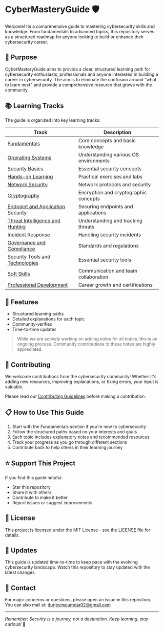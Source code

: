 # CyberMasteryGuide 🛡️

Welcome! Its a comprehensive guide to mastering cybersecurity skills and knowledge. From fundamentals to advanced topics, this repository serves as a structured roadmap for anyone looking to build or enhance their cybersecurity career.

## 🎯 Purpose

CyberMasteryGuide aims to provide a clear, structured learning path for cybersecurity enthusiasts, professionals and anyone interested in building a career in cybersecurity. The aim is to eliminate the confusion around "what to learn next" and provide a comprehensive resource that grows with the community.

## 📚 Learning Tracks

The guide is organized into key learning tracks:

| Track                                                                              | Description                           |
| ---------------------------------------------------------------------------------- | ------------------------------------- |
| [Fundamentals](MasteryGuide/fundamentals.md)                                       | Core concepts and basic knowledge     |
| [Operating Systems](MasteryGuide/operating_system.md)                              | Understanding various OS environments |
| [Security Basics](MasteryGuide/security_basics.md)                                 | Essential security concepts           |
| [Hands-on Learning](MasteryGuide/hands_on_learning.md)                             | Practical exercises and labs          |
| [Network Security](MasteryGuide/network_security.md)                               | Network protocols and security        |
| [Cryptography](MasteryGuide/cryptography.md)                                       | Encryption and cryptographic concepts |
| [Endpoint and Application Security](MasteryGuide/endpoint_and_application.md)      | Securing endpoints and applications   |
| [Threat Intelligence and Hunting](MasteryGuide/threat_intelligence_and_hunting.md) | Understanding and tracking threats    |
| [Incident Response](MasteryGuide/incident_response.md)                             | Handling security incidents           |
| [Governance and Compliance](MasteryGuide/governance_and_compliance.md)             | Standards and regulations             |
| [Security Tools and Technologies](MasteryGuide/security_tools_and_technologies.md) | Essential security tools              |
| [Soft Skills](MasteryGuide/soft_skills.md)                                         | Communication and team collaboration  |
| [Professional Development](MasteryGuide/professional_development.md)               | Career growth and certifications      |


## 🌟 Features

- Structured learning paths
- Detailed explanations for each topic 
- Community-verified
- Time-to-time updates

> While we are actively working on adding notes for all topics, this is an ongoing process. Community contributions to these notes are highly appreciated.

## 🤝 Contributing

We welcome contributions from the cybersecurity community! Whether it's adding new resources, improving explanations, or fixing errors, your input is valuable.

Please read our [Contributing Guidelines](CONTRIBUTING.md) before making a contribution.

## 📋 How to Use This Guide

1. Start with the Fundamentals section if you're new to cybersecurity
2. Follow the structured paths based on your interests and goals
3. Each topic includes explanatory notes and recommended resources
4. Track your progress as you go through different sections
5. Contribute back to help others in their learning journey

## ⭐ Support This Project

If you find this guide helpful:
- Star this repository
- Share it with others
- Contribute to make it better
- Report issues or suggest improvements

## 📜 License

This project is licensed under the MIT License - see the [LICENSE](LICENSE) file for details.

## 🔄 Updates

This guide is updated time-to-time to keep pace with the evolving cybersecurity landscape. Watch this repository to stay updated with the latest changes.

## 📧 Contact

For major concerns or questions, please open an issue in this repository.
You can also mail at: durjoymajumdar02@gmail.com 

---

*Remember: Security is a journey, not a destination. Keep learning, stay curious!* 🚀

